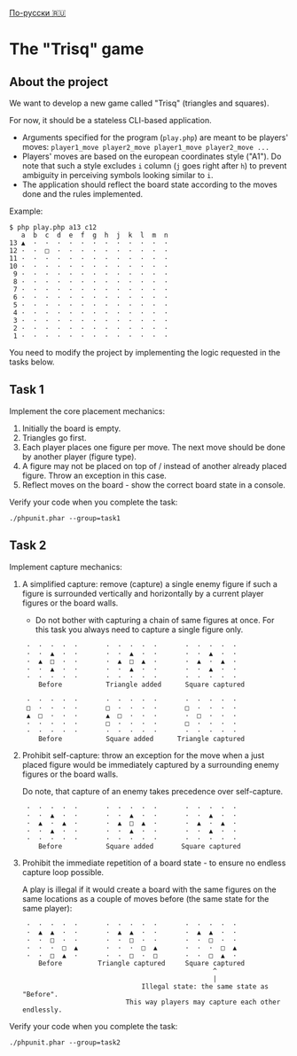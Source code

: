 [По-русски 🇷🇺](README_RU.md)

# The "Trisq" game

## About the project

We want to develop a new game called "Trisq" (triangles and squares).

For now, it should be a stateless CLI-based application.
- Arguments specified for the program (`play.php`) are meant to be players' moves:
  `player1_move player2_move player1_move player2_move ...`
- Players' moves are based on the european coordinates style ("A1"). Do note that such a style excludes `i` column
  (`j` goes right after `h`) to prevent ambiguity in perceiving symbols looking similar to `i`.
- The application should reflect the board state according to the moves done and the rules implemented.

Example:
```
$ php play.php a13 c12
   a  b  c  d  e  f  g  h  j  k  l  m  n
13 ▲  ·  ·  ·  ·  ·  ·  ·  ·  ·  ·  ·  ·
12 ·  ·  □  ·  ·  ·  ·  ·  ·  ·  ·  ·  ·
11 ·  ·  ·  ·  ·  ·  ·  ·  ·  ·  ·  ·  ·
10 ·  ·  ·  ·  ·  ·  ·  ·  ·  ·  ·  ·  ·
 9 ·  ·  ·  ·  ·  ·  ·  ·  ·  ·  ·  ·  ·
 8 ·  ·  ·  ·  ·  ·  ·  ·  ·  ·  ·  ·  ·
 7 ·  ·  ·  ·  ·  ·  ·  ·  ·  ·  ·  ·  ·
 6 ·  ·  ·  ·  ·  ·  ·  ·  ·  ·  ·  ·  ·
 5 ·  ·  ·  ·  ·  ·  ·  ·  ·  ·  ·  ·  ·
 4 ·  ·  ·  ·  ·  ·  ·  ·  ·  ·  ·  ·  ·
 3 ·  ·  ·  ·  ·  ·  ·  ·  ·  ·  ·  ·  ·
 2 ·  ·  ·  ·  ·  ·  ·  ·  ·  ·  ·  ·  ·
 1 ·  ·  ·  ·  ·  ·  ·  ·  ·  ·  ·  ·  ·
```

You need to modify the project by implementing the logic requested in the tasks below.

## Task 1

Implement the core placement mechanics:
1. Initially the board is empty.
2. Triangles go first.
3. Each player places one figure per move. The next move should be done by another player (figure type).
4. A figure may not be placed on top of / instead of another already placed figure. Throw an exception in this case.
5. Reflect moves on the board - show the correct board state in a console.

Verify your code when you complete the task:
```shell
./phpunit.phar --group=task1
```

## Task 2

Implement capture mechanics:
1. A simplified capture: remove (capture) a single enemy figure if such a figure is surrounded vertically
   and horizontally by a current player figures or the board walls.
    * Do not bother with capturing a chain of same figures at once.
      For this task you always need to capture a single figure only.

    ```
     ·  ·  ·  ·  ·       ·  ·  ·  ·  ·       ·  ·  ·  ·  · 
     ·  ·  ▲  ·  ·       ·  ·  ▲  ·  ·       ·  ·  ▲  ·  · 
     ·  ▲  □  ·  ·       ·  ▲  □  ▲  ·       ·  ▲  ·  ▲  · 
     ·  ·  ▲  ·  ·       ·  ·  ▲  ·  ·       ·  ·  ▲  ·  · 
     ·  ·  ·  ·  ·       ·  ·  ·  ·  ·       ·  ·  ·  ·  · 
        Before           Triangle added      Square captured
    ```

    ```
     ·  ·  ·  ·  ·       ·  ·  ·  ·  ·       ·  ·  ·  ·  · 
     □  ·  ·  ·  ·       □  ·  ·  ·  ·       □  ·  ·  ·  · 
     ▲  □  ·  ·  ·       ▲  □  ·  ·  ·       ·  □  ·  ·  · 
     ·  ·  ·  ·  ·       □  ·  ·  ·  ·       □  ·  ·  ·  · 
     ·  ·  ·  ·  ·       ·  ·  ·  ·  ·       ·  ·  ·  ·  · 
        Before           Square added      Triangle captured
    ```
2. Prohibit self-capture: throw an exception for the move when a just placed figure would be immediately captured
   by a surrounding enemy figures or the board walls.
   
   Do note, that capture of an enemy takes precedence over self-capture.

    ```
     ·  ·  ·  ·  ·       ·  ·  ·  ·  ·       ·  ·  ·  ·  · 
     ·  ·  ▲  ·  ·       ·  ·  ▲  ·  ·       ·  ·  ▲  ·  · 
     ·  ▲  ·  ▲  ·       ·  ▲  □  ▲  ·       ·  ▲  ·  ▲  · 
     ·  ·  ▲  ·  ·       ·  ·  ▲  ·  ·       ·  ·  ▲  ·  · 
     ·  ·  ·  ·  ·       ·  ·  ·  ·  ·       ·  ·  ·  ·  · 
        Before           Square added       Square captured
    ```
3. Prohibit the immediate repetition of a board state - to ensure no endless capture loop possible.

   A play is illegal if it would create a board with the same figures on the same locations as a couple of moves before
   (the same state for the same player):

    ```
     ·  ·  ·  ·  ·       ·  ·  ·  ·  ·       ·  ·  ·  ·  · 
     ·  ▲  ▲  ·  ·       ·  ▲  ▲  ·  ·       ·  ▲  ▲  ·  · 
     ·  ·  □  ·  ·       ·  ·  □  ·  ·       ·  ·  □  ·  · 
     ·  ·  ·  □  ▲       ·  ·  ·  □  ▲       ·  ·  ·  □  ▲ 
     ·  ·  □  ▲  ·       ·  ·  □  ·  □       ·  ·  □  ▲  · 
        Before         Triangle captured     Square captured
                                                    ^
                                                    |
                                  Illegal state: the same state as "Before".
                              This way players may capture each other endlessly.
    ```

Verify your code when you complete the task:
```shell
./phpunit.phar --group=task2
```
